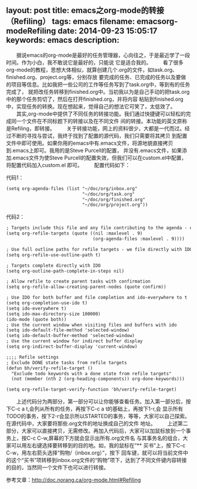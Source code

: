 layout: post
title: emacs之org-mode的转接（Refiling）
tags: emacs
filename: emacsorg-modeRefiling
date: 2014-09-23 15:05:17
keywords: emacs
description:
---
　　据说emacs的org-mode是最好的任务管理器，心向往之，于是最近学了一段时间。作为小白，我不敢说它是最好的，只能说
它是适合我的。<!--more-->
　　看了很多org-mode的教程，思想大体相似，就算创建几个.org的文件，如task.org、finished.org、project.org等，分别存放
要完成的任务、已完成的任务以及要做的项目等信息。比如我把一些公司的工作等任务写到了task.org中，等到有的任务完成了，
就把改任务转移到finished.org中。当初我以为是自己手动的把task.org中的那个任务剪切了，然后在打开finished.org，并将内容
粘贴到finished.org中，实现任务的转换。现在想起来，觉得自己的想法它可笑了，太低效了。
　　其实,org-mode中提供了不同任务的转接功能。我们通过快捷键可以轻松的完成同一个文件在不同标题下的转接以及在不同文件
间的转接。本功能的英文原称是Refiling，即转接。
　　关于转接功能，网上的资料很少，大都是一代而过。经过不断的寻找与尝试，我终于找到了配置的源代码，我们只需要将其拷贝
到配置文件中即可使用。如果你用的emacs中有.emacs文件，将源地貌直接拷贝到.emacs上即可。我用的是Steve Purcell的配置，
并没有.emacs文件，如果添加.emacs文件为使Steve Purcell的配置失效，但我们可以在custom.el中配置，将配置代码加入custom.el
即可。
　　配置代码如下：

代码1：
```html
(setq org-agenda-files (list "~/doc/org/inbox.org"
                             "~/doc/org/task.org"
                             "~/doc/org/finished.org"
                             "~/doc/org/project.org"))
```



代码2：
```html
; Targets include this file and any file contributing to the agenda - up to 9 levels deep
(setq org-refile-targets (quote ((nil :maxlevel . 9)
                                 (org-agenda-files :maxlevel . 9))))

; Use full outline paths for refile targets - we file directly with IDO
(setq org-refile-use-outline-path t)

; Targets complete directly with IDO
(setq org-outline-path-complete-in-steps nil)

; Allow refile to create parent tasks with confirmation
(setq org-refile-allow-creating-parent-nodes (quote confirm))

; Use IDO for both buffer and file completion and ido-everywhere to t
(setq org-completion-use-ido t)
(setq ido-everywhere t)
(setq ido-max-directory-size 100000)
(ido-mode (quote both))
; Use the current window when visiting files and buffers with ido
(setq ido-default-file-method 'selected-window)
(setq ido-default-buffer-method 'selected-window)
; Use the current window for indirect buffer display
(setq org-indirect-buffer-display 'current-window)

;;;; Refile settings
; Exclude DONE state tasks from refile targets
(defun bh/verify-refile-target ()
  "Exclude todo keywords with a done state from refile targets"
  (not (member (nth 2 (org-heading-components)) org-done-keywords)))

(setq org-refile-target-verify-function 'bh/verify-refile-target)
```

      
　　上述代码分为两部分，第一部分可以让你能够查看任务。加入第一部分后，按下C-c a t,会列从所有的任务，再按下C-c a t的基础上，再按下1-r,会
显示所有TODO的事务，按下2-r会显示所以STARTED的事务，等等，大家可以自己探索。在源代码中，大家要将那些.org文件的地址换成自己的文件
地址。
　　上述第二部分，大家可以直接拷贝，无需修改。再加入代码后，大家可以加鼠标放到一个事务上，按C-c C-w,屏幕的下方就会显示出所有.org文件名
与其事务名的组合，大家可以用左右键选择要转移到的目的地。如，我的鼠标在“** 买书”上，按下C-c C-w，用左右箭头选择“购物/（inbox.org）”，按下
回车键，就可以将当前文件中的这个“买书”项转移到inbox.org文件的“购物”项下，达到了不同文件键内容转接的目的，当然同一个文件下也可以进行转接。

参考文章：http://doc.norang.ca/org-mode.html#Refiling
